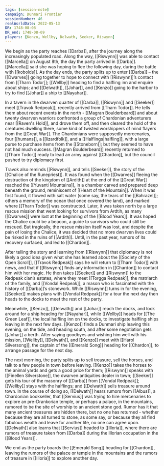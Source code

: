 ```yaml
---
tags: [session-note]
campaign: Dunmari Frontier
sessionNumber: 46
realWorldDate: 2022-05-13
DR: 1748-08-08
DR_end: 1748-08-09
players: [Kenzo, Wellby, Delwath, Seeker, Riswynn]
---
```


We begin as the party reaches [[Darba]], after the journey along the increasingly populated road. Along the way, [[Riswynn]] was able to contact [[Marcella]] on August 8th, the day the party arrived in [[Darba]]. [[Marcella]] said she was hoping to flee the following day, during the battle with [[kobolds]]. As the day ends, the party splits up to enter [[Darba]] – the [[Dwarves]] going together to hope to connect with [[Riswynn]]’s contact from [[Tharn Todor]]; [[Wellby]] heading to find a halfling inn and enquire about ships; and [[Delwath]], [[Johar]], and [[Kenzo]] going to the harbor to try to find [[Johar]] a ship to [[Nayahar]]. 

In a tavern in the dwarven quarter of [[Darba]], [[Riswynn]] and [[Seeker]] meet [[Travok Redpeak]], recently arrived from [[Tharn Todor]]. He tells them about recent events in the north - [[Magran Boulderbeard]]  and about twenty dwarven warriors confronted a group of Chardonian adventurers near [[Raven's Hold]], and drove them off, and then cleared the hold of the creatures dwelling there, some kind of twisted worshippers of mind flayers from the [[Great War]]. The Chardonians were supposedly mercenaries, four [[humans]], a [[lizardfolk]], and a [[Halflings|halfling]], with a large purse to purchase items from the [[Stoneborn]]; but they seemed to have not had much success. [[Magran Boulderbeard]] recently returned to [[Tharn Todor]] ready to lead an army against [[Chardon]], but the council pushed to try diplomacy first. 

Travok also reminds [[Riswynn]], and tells [[Seeker]], the story of the [[Chalice of the Runepriest]]. It was found when the [[Dwarves]] fleeing the destruction of the kingdom of [[Ardith]] at the end of the [[Great War]] reached the [[Yuvanti Mountains]], in a chamber carved and prepared deep beneath the ground, reminiscent of [[Heart of the Mountain]]. When it was first found, it flowed with salt water (some say, the tears of the [[Bahrazel]]; others a memory of the ocean that once covered the land), and marked where [[Tharn Todor]] was constructed. Later, it was taken north by a large rescue mission that went looking for survivors from Ardtih, as many [[Dwarves]] were lost at the beginning of the [[Blood Years]]. It was hoped the Chalice could be a beacon, a guide to survivors who could still be rescued. But tragically, the rescue mission itself was lost, and despite the pain of losing the Chalice, it was decided that no more dwarven lives could be risked in the ruins of [[Ardith]]. Until, in the past year, rumors of its recovery surfaced, and led to [[Chardon]]. 

After telling the story and learning from [[Riswynn]] that diplomacy is not likely a good idea given what she has learned about the [[Society of the Open Scroll]], [[Travok Redpeak]] says he will return to [[Tharn Todor]] with news, and that if [[Riswynn]] finds any information in [[Chardon]] to contact him with her magic. He then takes [[Seeker]] and [[Riswynn]] to the Redpeak clan’s estates, where they meet [[Torgga Redpeak]], the matriarch of the family, and [[Vondal Redpeak]], a mason who is fascinated with the history of [[Darba]]’s stonework. While [[Riswynn]] turns in for the evening, [[Seeker]] makes plans with [[Vondal Redpeak]] for a tour the next day then heads to the docks to meet the rest of the party. 

Meanwhile, [[Kenzo]], [[Delwath]] and [[Johar]] reach the docks, and look around for a ship heading for [[Nayahar]], while [[Wellby]] heads for [[The Green Leaf]], the local halfling inn on the docks, to investigate halfling ships leaving in the next few days. [[Kenzo]] finds a Dunmari ship leaving this evening, on the tide, and heading south, and after some negotiation gets [[Johar]] a berth. After saying goodbyes and wishing him well with his mission, [[Wellby]], [[Delwath]], and [[Kenzo]] meet with [[Harol Silversong]], the captain of the [[Emerald Song]] heading for [[Chardon]], to arrange passage for the next day. 

The next morning, the party splits up to sell treasure, sell the horses, and talk to a few people in town before leaving. [[Kenzo]] takes the horses to the animal yards and gets a good price for them; [[Riswynn]] speaks with [[Finellen Silverstone]], the dwarven antiquities dealer in town; [[Seeker]] gets his tour of the masonry of [[Darba]] from [[Vondal Redpeak]]; [[Wellby]] stays with the halflings; and [[Delwath]] sells treasure around town. In the course of doing so, [[Delwath]] hears rumors from [[Albus]], a Chardonian bookseller, that [[Servius]] was trying to hire mercenaries to explore an pre-Drankorian temple, or perhaps a palace, in the mountains, rumored to be the site of worship to an ancient stone god. Rumor has it that many ancient treasures are hidden there, but no one has returned - whether because they are all turned to stone, as some say, or because they all find fabulous wealth and leave for another life, no one can agree upon. [[Delwath]] also learns that [[Servius]] headed to [[Illoria]], where there are rumors of treasure taken from [[Darba]] during the Illorian occupation in the [[Blood Years]]. 

We end as the party boards the [[Emerald Song]] heading for [[Chardon]], leaving the rumors of the palace or temple in the mountains and the rumors of treasure in [[Illoria]] to explore another day.